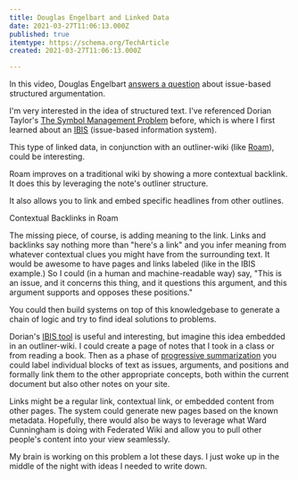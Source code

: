 ```yaml
---
title: Douglas Engelbart and Linked Data
date: 2021-03-27T11:06:13.000Z
published: true
itemtype: https://schema.org/TechArticle
created: 2021-03-27T11:06:13.000Z

---
```


In this video, Douglas Engelbart [answers a question](https://youtu.be/xQx-tuW9A4Q?t=2197) about issue-based structured argumentation.

I'm very interested in the idea of structured text. I've referenced Dorian Taylor's [The Symbol Management Problem](https://doriantaylor.com/the-symbol-management-problem) before, which is where I first learned about an [IBIS](https://privatealpha.com/ontology/ibis/1) (issue-based information system).

This type of linked data, in conjunction with an outliner-wiki (like [Roam](https://roamresearch.com/)), could be interesting.

Roam improves on a traditional wiki by showing a more contextual backlink. It does this by leveraging the note's outliner structure.

It also allows you to link and embed specific headlines from other outlines.

Contextual Backlinks in Roam

The missing piece, of course, is adding meaning to the link. Links and backlinks say nothing more than "here's a link" and you infer meaning from whatever contextual clues you might have from the surrounding text. It would be awesome to have pages and links labeled (like in the IBIS example.) So I could (in a human and machine-readable way) say, "This is an issue, and it concerns this thing, and it questions this argument, and this argument supports and opposes these positions."

You could then build systems on top of this knowledgebase to generate a chain of logic and try to find ideal solutions to problems.

Dorian's [IBIS tool](https://ibis.makethingsmakesense.com/) is useful and interesting, but imagine this idea embedded in an outliner-wiki. I could create a page of notes that I took in a class or from reading a book. Then as a phase of [progressive summarization](https://fortelabs.co/blog/series/ps/) you could label individual blocks of text as issues, arguments, and positions and formally link them to the other appropriate concepts, both within the current document but also other notes on your site.

Links might be a regular link, contextual link, or embedded content from other pages. The system could generate new pages based on the known metadata. Hopefully, there would also be ways to leverage what Ward Cunningham is doing with Federated Wiki and allow you to pull other people's content into your view seamlessly.

My brain is working on this problem a lot these days. I just woke up in the middle of the night with ideas I needed to write down.

